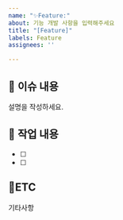 ```yaml
---
name: "✨Feature:"
about: 기능 개발 사항을 입력해주세요
title: "[Feature]"
labels: Feature
assignees: ''

---
```


## :bookmark_tabs: 이슈 내용

설명을 작성하세요.

## :pencil: 작업 내용

- [ ]
- [ ]

## :round_pushpin:ETC

기타사항

